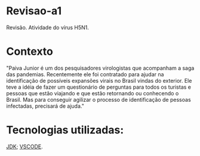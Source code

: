 # Revisao-a1
Revisão. Atividade do vírus H5N1.

# Contexto
"Paiva Junior é um dos pesquisadores virologistas que acompanham a saga das pandemias. Recentemente ele foi contratado para ajudar na identificação de possíveis expansões virais no Brasil vindas do exterior.
Ele teve a idéia de fazer um questionário de perguntas para todos os turistas e pessoas que estão viajando e que estão retornando ou conhecendo o Brasil. Mas para conseguir agilizar o processo de identificação de pessoas infectadas, precisará de ajuda."

# Tecnologias utilizadas:
[JDK](https://www.oracle.com/java/technologies/javase/jdk17-archive-downloads.html);
[VSCODE](https://code.visualstudio.com/download).
